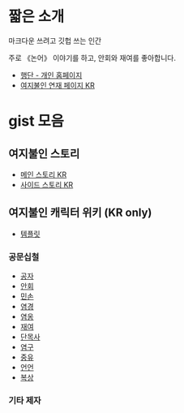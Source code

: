 # 짧은 소개

마크다운 쓰려고 깃헙 쓰는 인간

주로 《논어》 이야기를 하고, 안회와 재여를 좋아합니다.
- [행단 - 개인 홈페이지](http://hyun1008.creatorlink.net/)
- [여지불인 연재 페이지 KR](http://hyun1008.dothome.co.kr/yuzhiburen/)

# gist 모음

## 여지불인 스토리

- [메인 스토리 KR](https://gist.github.com/jyhyun1008/e1a956d01d5b263594b108ca3885361f)
- [사이드 스토리 KR](https://gist.github.com/jyhyun1008/c970c3d76f2ddaee832afaad7667dd23)


## 여지불인 캐릭터 위키 (KR only)

- [템플릿](https://gist.github.com/jyhyun1008/716852a6ff391f9c26bd751cded345ef)

### 공문십철
- [공자](https://gist.github.com/jyhyun1008/93df4c9e04bee197518a81f72c560c7a)
- [안회](https://gist.github.com/jyhyun1008/fa8e1e922fb5d9ca49ed4386f9c98c32)
- [민손](https://gist.github.com/jyhyun1008/9b07cb1b6c1f5a3e358d926620c7d104)
- [염경](https://gist.github.com/jyhyun1008/09bc7d3f9587fe1be04e4257756f2a7c)
- [염옹](https://gist.github.com/jyhyun1008/6302c3e180acbb94e78599e9e94b4dcf)
- [재여](https://gist.github.com/jyhyun1008/d786a95813989ea7aba46fe3aec612da)
- [단목사](https://gist.github.com/jyhyun1008/af49d28674fce8da840cd4c0b4644cf0)
- [염구](https://gist.github.com/jyhyun1008/3d48dcd4965c7b607b116ebca784716c)
- [중유](https://gist.github.com/jyhyun1008/1638de4ee8259e1c3503670d88301472)
- [언언](https://gist.github.com/jyhyun1008/e4745eaf426931b4480992e9f6b5e891)
- [복상](https://gist.github.com/jyhyun1008/a9d1b4d515ec753477641043b97ef76a)

### 기타 제자
